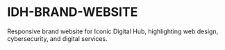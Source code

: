 # IDH-BRAND-WEBSITE
Responsive brand website for Iconic Digital Hub, highlighting web design, cybersecurity, and digital services.
